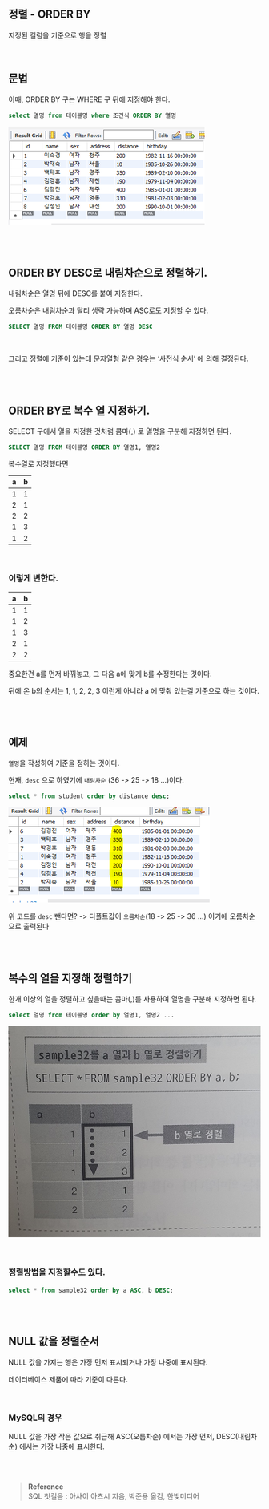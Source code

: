 ## 정렬 -  ORDER BY

지정된 컬럼을 기준으로 행을 정렬

<br/>

## 문법

이때, ORDER BY 구는 WHERE 구 뒤에 지정해야 한다.

```sql
select 열명 from 테이블명 where 조건식 ORDER BY 열명
```

![이미지](/programming/img/입문183.PNG)


<br/><br/>

## ORDER BY DESC로 내림차순으로 정렬하기.

내림차순은 열명 뒤에 DESC를 붙여 지정한다.

오름차순은 내림차순과 달리 생략 가능하며 ASC로도 지정할 수 있다.

```sql
SELECT 열명 FROM 테이블명 ORDER BY 열명 DESC
```

<br/>

그리고 정렬에 기준이 있는데 문자열형 같은 경우는 ‘사전식 순서’ 에 의해 결정된다.

<br/><br/>

## ORDER BY로 복수 열 지정하기.

SELECT 구에서 열을 지정한 것처럼 콤마(,) 로 열명을 구분해 지정하면 된다.

```sql
SELECT 열명 FROM 테이블명 ORDER BY 열명1, 열명2
```

 복수열로 지정했다면

| a | b |
| --- | --- |
| 1 | 1 |
| 2 | 1 |
| 2 | 2 |
| 1 | 3 |
| 1 | 2 |

<br/>

### 이렇게 변한다.

| a | b |
| --- | --- |
| 1 | 1 |
| 1 | 2 |
| 1 | 3 |
| 2 | 1 |
| 2 | 2 |

중요한건 a를 먼저 바꿔놓고, 그 다음 a에 맞게 b를 수정한다는 것이다.

뒤에 온 b의 순서는 1, 1, 2, 2, 3 이런게 아니라 a 에 맞춰 있는걸 기준으로 하는 것이다.


<br/><br/>

## 예제

`열명`을 작성하여 기준을 정하는 것이다.

현재, `desc` 으로 하였기에 `내림차순` (36 -> 25 -> 18 ...)이다.


```sql
select * from student order by distance desc;
```

![이미지](/programming/img/입문184.PNG)



위 코드를 `desc` 뺀다면? -> 디폴트값이 `오름차순`(18 -> 25 -> 36 ...) 이기에 오름차순으로 출력된다


<br/><br/>

## 복수의 열을 지정해 정렬하기

한개 이상의 열을 정렬하고 싶을때는 콤마(,)를 사용하여 열명을 구분해 지정하면 된다.

```sql
select 열명 from 테이블명 order by 열명1, 열명2 ...
```

![이미지](/programming/img/입문342.PNG)


<br/>

### 정렬방법을 지정할수도 있다.

```sql
select * from sample32 order by a ASC, b DESC;
```



<br/><br/>

## NULL 값을 정렬순서

NULL 값을 가지는 행은 가장 먼저 표시되거나 가장 나중에 표시된다.

데이터베이스 제품에 따라 기준이 다른다.

<br/>

### MySQL의 경우 

NULL 값을 가장 작은 값으로 취급해 ASC(오름차순) 에서는 가장 먼저, DESC(내림차순) 에서는 가장 나중에 표시한다.


<br/><br/>

>**Reference** <br/> SQL 첫걸음 : 아사이 아츠시 지음, 박준용 옮김, 한빛미디어
